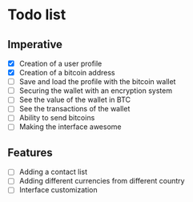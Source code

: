 # Todo list

## Imperative
- [x] Creation of a user profile
- [x] Creation of a bitcoin address
- [ ] Save and load the profile with the bitcoin wallet
- [ ] Securing the wallet with an encryption system
- [ ] See the value of the wallet in BTC
- [ ] See the transactions of the wallet
- [ ] Ability to send bitcoins
- [ ] Making the interface awesome

## Features
- [ ] Adding a contact list
- [ ] Adding different currencies from different country
- [ ] Interface customization
